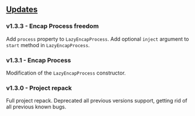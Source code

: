 ## [Updates](#updates)

### v1.3.3 - Encap Process freedom

Add `process` property to `LazyEncapProcess`.
Add optional `inject` argument to `start` method in `LazyEncapProcess`.

### v1.3.1 - Encap Process

Modification of the `LazyEncapProcess` constructor.

### v1.3.0 - Project repack

Full project repack.
Deprecated all previous versions support, getting rid of all previous known bugs.
